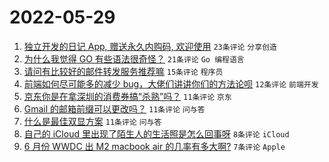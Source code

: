 # 2022-05-29

1. [独立开发的日记 App, 赠送永久内购码, 欢迎使用](https://www.v2ex.com/t/855988) `23条评论` `分享创造`
1. [为什么我觉得 GO 有些语法很奇怪？](https://www.v2ex.com/t/855980) `21条评论` `Go 编程语言`
1. [请问有比较好的邮件转发服务推荐嘛](https://www.v2ex.com/t/855969) `15条评论` `程序员`
1. [前端如何尽可能多的减少 bug，大佬们讲讲你们的方法论呗](https://www.v2ex.com/t/855971) `12条评论` `前端开发`
1. [京东你是在拿深圳的消费券搞“杀熟”吗？](https://www.v2ex.com/t/855978) `11条评论` `京东`
1. [Gmail 的邮箱前缀可以更改吗？](https://www.v2ex.com/t/855965) `11条评论` `问与答`
1. [什么是最佳双显方案](https://www.v2ex.com/t/855962) `11条评论` `问与答`
1. [自己的 iCloud 里出现了陌生人的生活照是怎么回事呀](https://www.v2ex.com/t/855977) `8条评论` `iCloud`
1. [6 月份 WWDC 出 M2 macbook air 的几率有多大啊?](https://www.v2ex.com/t/855985) `7条评论` `Apple`
